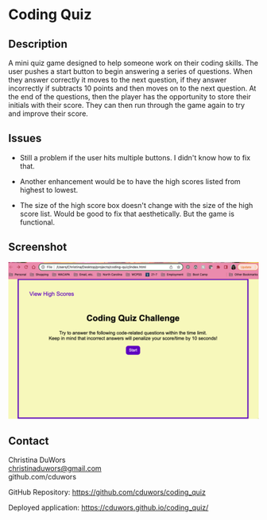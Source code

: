 # Coding Quiz

## Description

A mini quiz game designed to help someone work on their coding skills. The user pushes a start button to begin answering a series of questions. When they answer correctly it moves to the next question, if they answer incorrectly if subtracts 10 points and then moves on to the next question. At the end of the questions, then the player has the opportunity to store their initials with their score. They can then run through the game again to try and improve their score.

## Issues

- Still a problem if the user hits multiple buttons. I didn't know how to fix that.

- Another enhancement would be to have the high scores listed from highest to lowest.

- The size of the high score box doesn't change with the size of the high score list. Would be good to fix that aesthetically. But the game is functional.

## Screenshot

<img src= "./Coding Challenge.png"/>

## Contact

Christina DuWors<br/>
christinaduwors@gmail.com<br/>
github.com/cduwors

GitHub Repository: https://github.com/cduwors/coding_quiz

Deployed application: https://cduwors.github.io/coding_quiz/
